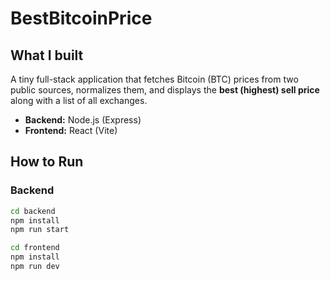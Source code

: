 # BestBitcoinPrice


## What I built
A tiny full-stack application that fetches Bitcoin (BTC) prices from two public sources, normalizes them, and displays the **best (highest) sell price** along with a list of all exchanges.  
- **Backend:** Node.js (Express)  
- **Frontend:** React (Vite)

## How to Run

### Backend
```bash
cd backend
npm install
npm run start

cd frontend
npm install
npm run dev
